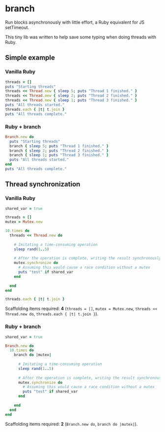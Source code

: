 branch
======

Run blocks asynchronously with little effort, a Ruby equivalent for JS setTimeout.

This tiny lib was written to help save some typing when doing threads with Ruby.



Simple example
--------------

### Vanilla Ruby

```rb
threads = []
puts "Starting threads"
threads << Thread.new { sleep 5; puts "Thread 1 finished." }
threads << Thread.new { sleep 2; puts "Thread 2 finished." }
threads << Thread.new { sleep 1; puts "Thread 3 finished." }
puts "All threads started."
threads.each { |t| t.join }
puts "All threads complete."
```


### Ruby + branch

```ruby
Branch.new do
  puts "Starting threads"
  branch { sleep 5; puts "Thread 1 finished." }
  branch { sleep 2; puts "Thread 2 finished." }
  branch { sleep 1; puts "Thread 3 finished." }
  puts "All threads started."
end
puts "All threads complete."
```



Thread synchronization
----------------------

### Vanilla Ruby

```rb
shared_var = true

threads = []
mutex = Mutex.new

10.times do
  threads << Thread.new do
    
    # Imitating a time-consuming operation
    sleep rand(1..5)
    
    # After the operation is complete, writing the result synchronously
    mutex.synchronize do
      # Assuming this would cause a race condition without a mutex
      puts "test" if shared_var
    end
    
  end
end

threads.each { |t| t.join }
```

Scaffolding items required: **4** (`threads = []`, `mutex = Mutex.new`, `threads << Thread.new do`, `threads.each { |t| t.join }`).


### Ruby + branch

```ruby
shared_var = true

Branch.new do
  10.times do
    branch do |mutex|
      
      # Imitating a time-consuming operation
      sleep rand(1..5)
      
      # After the operation is complete, writing the result synchronously
      mutex.synchronize do
        # Assuming this would cause a race condition without a mutex
        puts "test" if shared_var
      end
      
    end
  end
end
```

Scaffolding items required: **2** (`Branch.new do`, `branch do |mutex|`).
